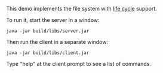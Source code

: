 This demo implements the file system with [life cycle][1] support.

To run it, start the server in a window:

```
java -jar build/libs/server.jar
```

Then run the client in a separate window:

```
java -jar build/libs/client.jar
```

Type "help" at the client prompt to see a list of commands.

[1]: https://doc.zeroc.com/display/Ice37/Implementing+Object+Life+Cycle+in+Java

